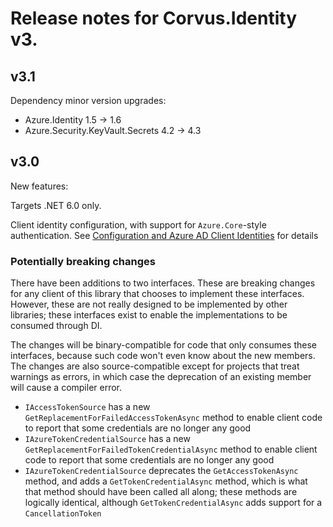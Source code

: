 # Release notes for Corvus.Identity v3.

## v3.1

Dependency minor version upgrades:

* Azure.Identity 1.5 -> 1.6
* Azure.Security.KeyVault.Secrets 4.2 -> 4.3

## v3.0

New features:

Targets .NET 6.0 only.

Client identity configuration, with support for `Azure.Core`-style authentication. See [Configuration and Azure AD Client Identities](../articles/configuration.md) for details



### Potentially breaking changes

There have been additions to two interfaces. These are breaking changes for any client of this library that chooses to implement these interfaces. However, these are not really designed to be implemented by other libraries; these interfaces exist to enable the implementations to be consumed through DI.

The changes will be binary-compatible for code that only consumes these interfaces, because such code won't even know about the new members. The changes are also source-compatible except for projects that treat warnings as errors, in which case the deprecation of an existing member will cause a compiler error.

* `IAccessTokenSource` has a new `GetReplacementForFailedAccessTokenAsync` method to enable client code to report that some credentials are no longer any good
* `IAzureTokenCredentialSource` has a new `GetReplacementForFailedTokenCredentialAsync` method to enable client code to report that some credentials are no longer any good
* `IAzureTokenCredentialSource` deprecates the `GetAccessTokenAsync` method, and adds a `GetTokenCredentialAsync` method, which is what that method should have been called all along; these methods are logically identical, although `GetTokenCredentialAsync` adds support for a `CancellationToken`
